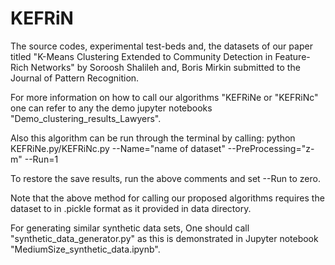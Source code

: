# KEFRiN

The source codes, experimental test-beds and, the datasets of our paper titled "K-Means Clustering Extended to Community Detection in Feature-Rich Networks" by Soroosh Shalileh and, Boris Mirkin submitted to the Journal of Pattern Recognition.

For more information on how to call our algorithms "KEFRiNe or "KEFRiNc" one can refer to any the demo jupyter notebooks "Demo_clustering_results_Lawyers".

Also this algorithm can be run through the terminal by calling: python KEFRiNe.py/KEFRiNc.py --Name="name of dataset" --PreProcessing="z-m" --Run=1

To restore the save results, run the above comments and set --Run to zero.

Note that the above method for calling our proposed algorithms requires the dataset to in .pickle format as it provided in data directory.

For generating similar synthetic data sets, One should call "synthetic_data_generator.py" as this is demonstrated in Jupyter notebook "MediumSize_synthetic_data.ipynb".
